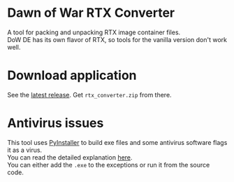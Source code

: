 # Dawn of War RTX Converter
A tool for packing and unpacking RTX image container files.  
DoW DE has its own flavor of RTX, so tools for the vanilla version don't work well.

# Download application
See the [latest release](https://github.com/amorgun/dow_utils/releases/tag/RC0.2).
Get `rtx_converter.zip` from there.

# Antivirus issues
This tool uses [PyInstaller](https://github.com/pyinstaller/pyinstaller/tree/develop) to build exe files and some antivirus software flags it as a virus.  
You can read the detailed explanation [here](https://github.com/pyinstaller/pyinstaller/blob/develop/.github/ISSUE_TEMPLATE/antivirus.md).  
You can either add the `.exe` to the exceptions or run it from the source code.